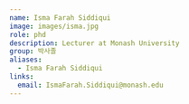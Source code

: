 ```yaml
---
name: Isma Farah Siddiqui
image: images/isma.jpg
role: phd
description: Lecturer at Monash University
group: 박사졸
aliases:
  - Isma Farah Siddiqui
links:
  email: IsmaFarah.Siddiqui@monash.edu
---
```

